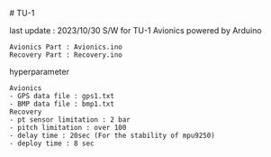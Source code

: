 ﻿﻿# TU-1
  
last update : 2023/10/30
S/W for TU-1 Avionics powered by Arduino

    Avionics Part : Avionics.ino
    Recovery Part : Recovery.ino

hyperparameter

    Avionics
    - GPS data file : gps1.txt
    - BMP data file : bmp1.txt
    Recovery
    - pt sensor limitation : 2 bar
    - pitch limitation : over 100
    - delay time : 20sec (For the stability of mpu9250)
    - deploy time : 8 sec
